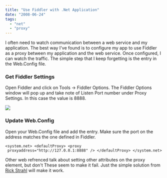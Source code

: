 ```yaml
---
title: "Use Fiddler with .Net Application"
date: "2008-06-24"
tags: 
  - "net"
  - "proxy"
---
```


I often need to watch communication between a web service and my application. The best way I've found is to configure my app to use Fiddler as a proxy between my application and the web service. Once configured, I can watch the traffic. The simple step that I keep forgetting is the entry in the Web.Config file.

### Get Fiddler Settings

Open Fiddler and click on Tools -> Fiddler Options. The Fiddler Options window will pop up and take note of Listen Port number under Proxy Settings. In this case the value is 8888.

[![](images/CropperCapture%5B71%5D.jpg)](http://picasaweb.google.com/blamoreaux/BloggerPictures/photo?authkey=xF0ivtt8GuU#5215503748989006434)

### Update Web.Config

Open your Web.Config file and add the entry. Make sure the port on the address matches the one defined in Fiddler.

`<system.net> <defaultProxy> <proxy  proxyaddress="http://127.0.0.1:8888" /> </defaultProxy> </system.net>`

Other web refrenced talk about setting other attributes on the proxy element, but don't These seem to make it fail. Just the simple solution from [Rick Strahl](http://www.west-wind.com/WebLog/posts/277966.aspx) will make it work.
